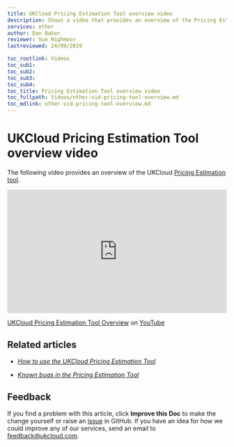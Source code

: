 ```yaml
---
title: UKCloud Pricing Estimation Tool overview video
description: Shows a video that provides an overview of the Pricing Estimation Tool
services: other
author: Dan Baker
reviewer: Sue Highmoor
lastreviewed: 24/09/2019

toc_rootlink: Videos
toc_sub1: 
toc_sub2:
toc_sub3:
toc_sub4:
toc_title: Pricing Estimation Tool overview video
toc_fullpath: Videos/other-vid-pricing-tool-overview.md
toc_mdlink: other-vid-pricing-tool-overview.md
---
```


# UKCloud Pricing Estimation Tool overview video

The following video provides an overview of the UKCloud [Pricing Estimation tool](https://ukcloud.com/price-estimator-tool/).

<div class="row">
  <div class="col-md-10">
    <div style="padding:56.25% 0 0 0;position:relative;">
      <iframe src="https://www.youtube.com/embed/n3KOz5Usbuk" style="position:absolute;top:0;left:0;width:100%;height:100%;" frameborder="0" allow="accelerometer; autoplay; encrypted-media; gyroscope; picture-in-picture" allowfullscreen></iframe>
    </div>
    <p><a href="https://www.youtube.com/watch?v=n3KOz5Usbuk">UKCloud Pricing Estimation Tool Overview</a> on <a href="https://www.youtube.com/channel/UCnlFUyOWcS4iE_HK-ZEcNGw">YouTube</a>
  </div>
</div>

## Related articles

- [*How to use the UKCloud Pricing Estimation Tool*](other-how-use-pricing-tool.md)

- [*Known bugs in the Pricing Estimation Tool*](other-ref-pricing-tool-bugs.md)

## Feedback

If you find a problem with this article, click **Improve this Doc** to make the change yourself or raise an [issue](https://github.com/UKCloud/documentation/issues) in GitHub. If you have an idea for how we could improve any of our services, send an email to <feedback@ukcloud.com>.
